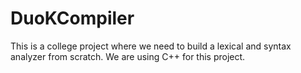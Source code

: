 # DuoKCompiler
This is a college project where we need to build a lexical and syntax analyzer from scratch. We are using C++ for this project.
